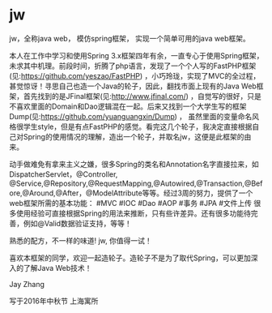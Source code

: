# jw
jw，全称java web， 模仿spring框架， 实现一个简单可用的java web框架。

本人在工作中学习和使用Spring 3.x框架四年有余，一直专心于使用Spring框架，未求其中机理。前段时间，折腾了php语言，发现了一个个人写的FastPHP框架(见:https://github.com/yeszao/FastPHP) ，小巧玲珑，实现了MVC的全过程，甚觉惊讶！寻思自己也造一个Java的轮子，因此，翻找市面上现有的Java Web框架，首先找到的是JFinal框架(见:http://www.jfinal.com/) ，自觉写的很好，只是不喜欢里面的Domain和Dao逻辑混在一起。后来又找到一个大学生写的框架Dump(见:https://github.com/yuanguangxin/Dump) ， 虽然里面的变量命名风格很学生style，但是有点FastPHP的感觉。看完这几个轮子，我决定直接根据自己对Spring的使用情况的理解，造出一个轮子，并取名jw，这便是此框架的由来。

动手做难免有拿来主义之嫌，很多Spring的类名和Annotation名字直接拉来，如DispatcherServlet，@Controller, @Service,@Repository,@RequestMapping,@Autowired,@Transaction,@Before,@Around,@After，@ModelAttribute等等。经过3周的努力，提供了一个web框架所需的基本功能：
#MVC
#IOC
#Dao
#AOP
#事务
#JPA
#文件上传
很多使用经验可直接根据Spring的用法来推断，只有些许差异。还有很多功能待完善，例如@Valid数据验证支持，等等！

熟悉的配方，不一样的味道! jw, 你值得一试！

喜欢本框架的同学，欢迎一起造轮子。造轮子不是为了取代Spring，可以更加深入的了解Java Web技术！

Jay Zhang

写于2016年中秋节 上海寓所
